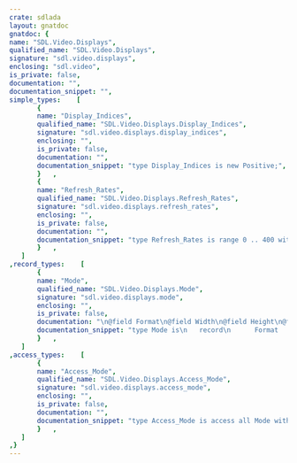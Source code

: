 ```yaml
---
crate: sdlada
layout: gnatdoc
gnatdoc: {
name: "SDL.Video.Displays",
qualified_name: "SDL.Video.Displays",
signature: "sdl.video.displays",
enclosing: "sdl.video",
is_private: false,
documentation: "",
documentation_snippet: "",
simple_types:    [
       {
       name: "Display_Indices",
       qualified_name: "SDL.Video.Displays.Display_Indices",
       signature: "sdl.video.displays.display_indices",
       enclosing: "",
       is_private: false,
       documentation: "",
       documentation_snippet: "type Display_Indices is new Positive;",
       }   ,
       {
       name: "Refresh_Rates",
       qualified_name: "SDL.Video.Displays.Refresh_Rates",
       signature: "sdl.video.displays.refresh_rates",
       enclosing: "",
       is_private: false,
       documentation: "",
       documentation_snippet: "type Refresh_Rates is range 0 .. 400 with\n  Convention => C;",
       }   ,
   ]
,record_types:    [
       {
       name: "Mode",
       qualified_name: "SDL.Video.Displays.Mode",
       signature: "sdl.video.displays.mode",
       enclosing: "",
       is_private: false,
       documentation: "\n@field Format\n@field Width\n@field Height\n@field Refresh_Rate\n@field Driver_Data\n  TODO: Somehow make this a real type.",
       documentation_snippet: "type Mode is\n   record\n      Format       : SDL.Video.Pixel_Formats.Pixel_Format_Names;\n      Width        : C.int;\n      Height       : C.int;\n      Refresh_Rate : Refresh_Rates;\n      Driver_Data  : System.Address;\n   end record with\n  Convention => C;",
       }   ,
   ]
,access_types:    [
       {
       name: "Access_Mode",
       qualified_name: "SDL.Video.Displays.Access_Mode",
       signature: "sdl.video.displays.access_mode",
       enclosing: "",
       is_private: false,
       documentation: "",
       documentation_snippet: "type Access_Mode is access all Mode with\n  Convention => C;",
       }   ,
   ]
,}
---
```

